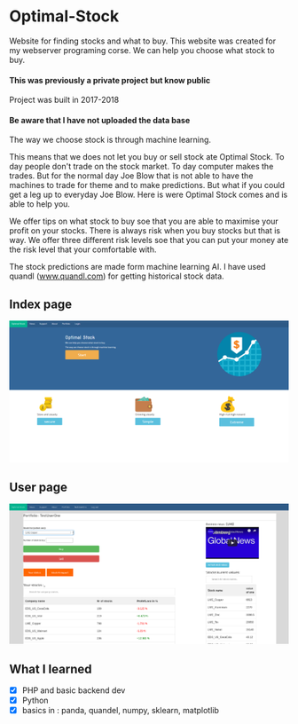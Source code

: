 # Optimal-Stock
Website for finding  stocks and what to buy. This website was created for my webserver programing corse.
We can help you choose what stock to buy.

#### This was previously a private project but know public

Project was built in 2017-2018

#### Be aware that I have not uploaded the data base 

The way we choose stock is through machine learning.

This means that we does not let you buy or sell stock ate Optimal Stock. To day people don't trade on the stock market. To day computer makes the trades. But for the normal day Joe Blow that is not able to have the machines to trade for theme and to make predictions.
But what if you could get a leg up to everyday Joe Blow. Here is were Optimal Stock comes and is able to help you.

We offer tips on what stock to buy soe that you are able to maximise your profit on your stocks. There is always risk when you buy stocks but that is way. We offer three different risk levels soe that you can put your money ate the risk level that your comfortable with.

The stock predictions are made form machine learning AI. I have used quandl (www.quandl.com) for getting historical stock data.

## Index page

![alt text](img/Optimal_Stock.png)

## User page

![alt text](img/UserDashBoard.png)



## What I learned

- [x] PHP and basic backend dev
- [x] Python 
- [x] basics in : panda, quandel, numpy, sklearn, matplotlib  

